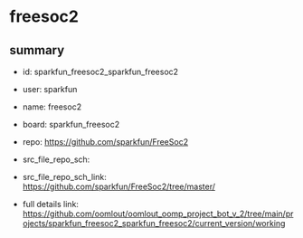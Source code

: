 # freesoc2
 
## summary 
* id: sparkfun_freesoc2_sparkfun_freesoc2
* user: sparkfun
* name: freesoc2
* board: sparkfun_freesoc2
* repo: https://github.com/sparkfun/FreeSoc2



* src_file_repo_sch: 
* src_file_repo_sch_link: https://github.com/sparkfun/FreeSoc2/tree/master/
* full details link: https://github.com/oomlout/oomlout_oomp_project_bot_v_2/tree/main/projects/sparkfun_freesoc2_sparkfun_freesoc2/current_version/working  







